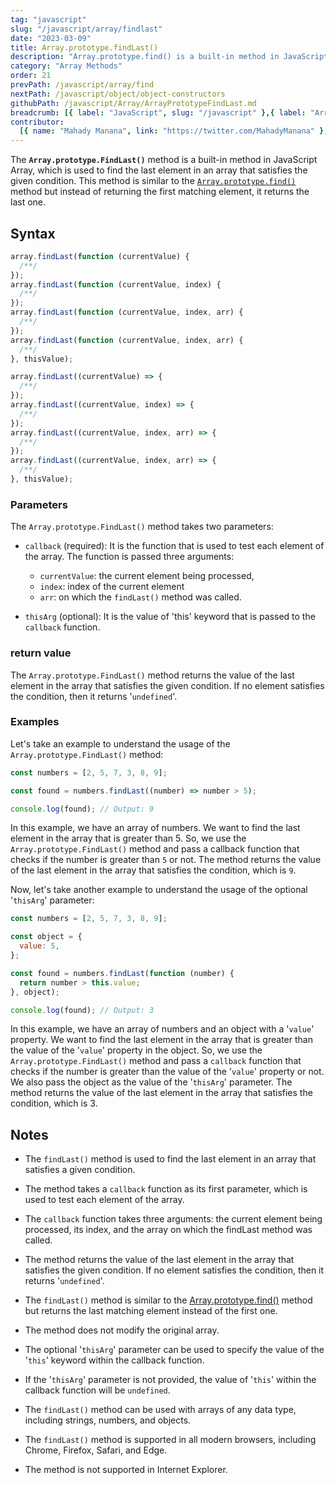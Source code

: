 ```yaml
---
tag: "javascript"
slug: "/javascript/array/findlast"
date: "2023-03-09"
title: Array.prototype.findLast()
description: "Array.prototype.find() is a built-in method in JavaScript, which is used to search an array and return the first element that satisfies the provided testing function."
category: "Array Methods"
order: 21
prevPath: /javascript/array/find
nextPath: /javascript/object/object-constructors
githubPath: /javascript/Array/ArrayPrototypeFindLast.md
breadcrumb: [{ label: "JavaScript", slug: "/javascript" },{ label: "Array Methods", slug: "/javascript/array" }]
contributor:
  [{ name: "Mahady Manana", link: "https://twitter.com/MahadyManana" }, { name: "Haja", link: "https://twitter.com/Haja261M" }]
---
```


The **`Array.prototype.FindLast()`** method is a built-in method in JavaScript Array, which is used to find the last element in an array that satisfies the given condition. This method is similar to the [`Array.prototype.find()`](/javascript/array/find) method but instead of returning the first matching element, it returns the last one.


## Syntax

```javascript
array.findLast(function (currentValue) {
  /**/
});
array.findLast(function (currentValue, index) {
  /**/
});
array.findLast(function (currentValue, index, arr) {
  /**/
});
array.findLast(function (currentValue, index, arr) {
  /**/
}, thisValue);

array.findLast((currentValue) => {
  /**/
});
array.findLast((currentValue, index) => {
  /**/
});
array.findLast((currentValue, index, arr) => {
  /**/
});
array.findLast((currentValue, index, arr) => {
  /**/
}, thisValue);
```

### Parameters

The `Array.prototype.FindLast()` method takes two parameters:

- `callback` (required): It is the function that is used to test each element of the array. The function is passed three arguments:

  - `currentValue`: the current element being processed,
  - `index`: index of the current element
  - `arr`: on which the `findLast()` method was called.

- `thisArg` (optional): It is the value of 'this' keyword that is passed to the `callback` function.

### return value

The `Array.prototype.FindLast()` method returns the value of the last element in the array that satisfies the given condition. If no element satisfies the condition, then it returns '`undefined`'.

### Examples

Let's take an example to understand the usage of the `Array.prototype.FindLast()` method:

```javascript
const numbers = [2, 5, 7, 3, 8, 9];

const found = numbers.findLast((number) => number > 5);

console.log(found); // Output: 9
```

In this example, we have an array of numbers. We want to find the last element in the array that is greater than 5. So, we use the `Array.prototype.FindLast()` method and pass a callback function that checks if the number is greater than `5` or not. The method returns the value of the last element in the array that satisfies the condition, which is `9`.

Now, let's take another example to understand the usage of the optional '`thisArg`' parameter:

```js
const numbers = [2, 5, 7, 3, 8, 9];

const object = {
  value: 5,
};

const found = numbers.findLast(function (number) {
  return number > this.value;
}, object);

console.log(found); // Output: 3
```

In this example, we have an array of numbers and an object with a '`value`' property. We want to find the last element in the array that is greater than the value of the '`value`' property in the object. So, we use the `Array.prototype.FindLast()` method and pass a `callback` function that checks if the number is greater than the value of the '`value`' property or not. We also pass the object as the value of the '`thisArg`' parameter. The method returns the value of the last element in the array that satisfies the condition, which is 3.


## Notes

- The `findLast()` method is used to find the last element in an array that satisfies a given condition.

- The method takes a `callback` function as its first parameter, which is used to test each element of the array.

- The `callback` function takes three arguments: the current element being processed, its index, and the array on which the findLast method was called.

- The method returns the value of the last element in the array that satisfies the given condition. If no element satisfies the condition, then it returns '`undefined`'.

- The `findLast()` method is similar to the [Array.prototype.find()](/javascript/array/find) method but returns the last matching element instead of the first one.

- The method does not modify the original array.

- The optional '`thisArg`' parameter can be used to specify the value of the '`this`' keyword within the callback function.

- If the '`thisArg`' parameter is not provided, the value of '`this`' within the callback function will be `undefined`.

- The `findLast()` method can be used with arrays of any data type, including strings, numbers, and objects.

- The `findLast()` method is supported in all modern browsers, including Chrome, Firefox, Safari, and Edge.

- The method is not supported in Internet Explorer.
